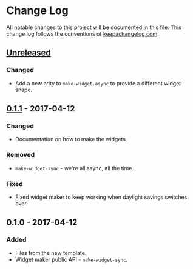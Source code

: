 # Change Log
All notable changes to this project will be documented in this file. This change log follows the conventions of [keepachangelog.com](http://keepachangelog.com/).

## [Unreleased]
### Changed
- Add a new arity to `make-widget-async` to provide a different widget shape.

## [0.1.1] - 2017-04-12
### Changed
- Documentation on how to make the widgets.

### Removed
- `make-widget-sync` - we're all async, all the time.

### Fixed
- Fixed widget maker to keep working when daylight savings switches over.

## 0.1.0 - 2017-04-12
### Added
- Files from the new template.
- Widget maker public API - `make-widget-sync`.

[Unreleased]: https://github.com/your-name/temp-name-game/compare/0.1.1...HEAD
[0.1.1]: https://github.com/your-name/temp-name-game/compare/0.1.0...0.1.1
